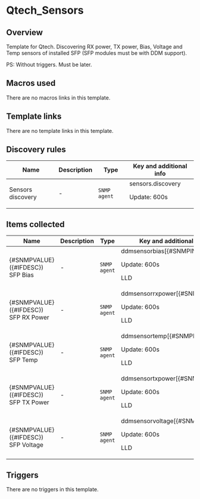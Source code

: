 # Qtech_Sensors

## Overview

Template for Qtech. Discovering RX power, TX power, Bias, Voltage and Temp sensors of installed SFP (SFP modules must be with DDM support).


PS: Without triggers. Must be later.



## Macros used

There are no macros links in this template.

## Template links

There are no template links in this template.

## Discovery rules

|Name|Description|Type|Key and additional info|
|----|-----------|----|----|
|Sensors discovery|<p>-</p>|`SNMP agent`|sensors.discovery<p>Update: 600s</p>|


## Items collected

|Name|Description|Type|Key and additional info|
|----|-----------|----|----|
|{#SNMPVALUE}({#IFDESC}) SFP Bias|<p>-</p>|`SNMP agent`|ddmsensorbias[{#SNMPINDEX}]<p>Update: 600s</p><p>LLD</p>|
|{#SNMPVALUE}({#IFDESC}) SFP RX Power|<p>-</p>|`SNMP agent`|ddmsensorrxpower[{#SNMPINDEX}]<p>Update: 600s</p><p>LLD</p>|
|{#SNMPVALUE}({#IFDESC}) SFP Temp|<p>-</p>|`SNMP agent`|ddmsensortemp[{#SNMPINDEX}]<p>Update: 600s</p><p>LLD</p>|
|{#SNMPVALUE}({#IFDESC}) SFP TX Power|<p>-</p>|`SNMP agent`|ddmsensortxpower[{#SNMPINDEX}]<p>Update: 600s</p><p>LLD</p>|
|{#SNMPVALUE}({#IFDESC}) SFP Voltage|<p>-</p>|`SNMP agent`|ddmsensorvoltage[{#SNMPINDEX}]<p>Update: 600s</p><p>LLD</p>|


## Triggers

There are no triggers in this template.

